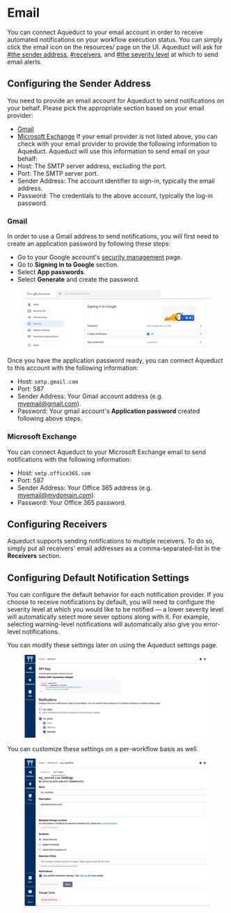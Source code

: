 # Email

You can connect Aqueduct to your email account in order to receive automated notifications on your workflow execution status. You can simply click the email icon on the resources/ page on the UI. Aqueduct will ask for [#the sender address](connecting-to-email.md#configuring-the-sender-address), [#receivers](connecting-to-email.md#configuring-receivers), and [#the severity level](connecting-to-email/#configuring-default-notification-settings) at which to send email alerts.

## Configuring the Sender Address

You need to provide an email account for Aqueduct to send notifications on your behalf. Please pick the appropriate section based on your email provider:

* [Gmail](connecting-to-email.md#gmail)
* [Microsoft Exchange](connecting-to-email.md#microsoft-exchange) If your email provider is not listed above, you can check with your email provider to provide the following information to Aqueduct. Aqueduct will use this information to send email on your behalf:
* Host: The SMTP server address, excluding the port.
* Port: The SMTP server port.
* Sender Address: The account identifier to sign-in, typically the email address.
* Password: The credentials to the above account, typically the log-in password.

### Gmail

In order to use a Gmail address to send notifications, you will first need to create an application password by following these steps:

* Go to your Google account's [security management](https://myaccount.google.com/security) page.
* Go to **Signing in to Google** section.
* Select **App passwords**.
* Select **Generate** and create the password.

<figure><img src="../.gitbook/assets/connecting_email_google_security_management.png" alt=""><figcaption></figcaption></figure>

Once you have the application password ready, you can connect Aqueduct to this account with the following information:

* Host: `smtp.gmail.com`
* Port: 587
* Sender Address: Your Gmail account address (e.g. myemail@gmail.com).
* Password: Your gmail account's **Application password** created following above steps.

### Microsoft Exchange

You can connect Aqueduct to your Microsoft Exchange email to send notifications with the following information:

* Host: `smtp.office365.com`
* Port: 587
* Sender Address: Your Office 365 address (e.g. myemail@mydomain.com).
* Password: Your Office 365 password.

## Configuring Receivers

Aqueduct supports sending notifications to multiple receivers. To do so, simply put all receivers' email addresses as a comma-separated-list in the **Receivers** section.

## Configuring Default Notification Settings

You can configure the default behavior for each notification provider. If you choose to receive notifications by default, you will need to configure the severity level at which you would like to be notified — a lower severity level will automatically select more sever options along with it. For example, selecting warning-level notifications will automatically also give you error-level notifications.

You can modify these settings later on using the Aqueduct settings page.

<figure><img src="../.gitbook/assets/notification_account.png" alt=""><figcaption></figcaption></figure>

You can customize these settings on a per-workflow basis as well.

<figure><img src="../.gitbook/assets/notification_workflow.png" alt=""><figcaption></figcaption></figure>
